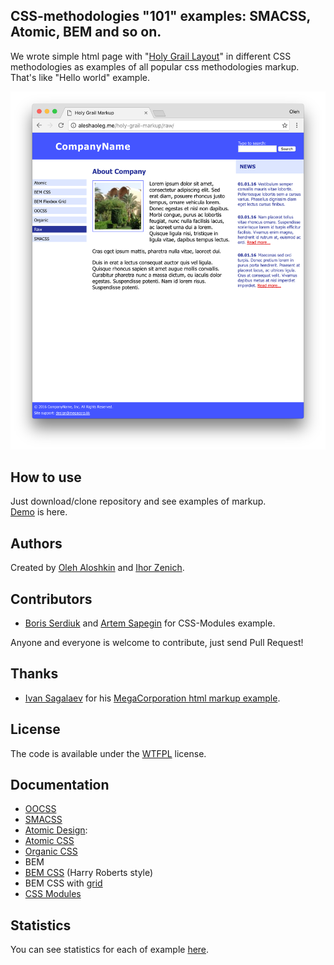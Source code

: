 ## CSS-methodologies "101" examples: SMACSS, Atomic, BEM and so on.

We wrote simple html page with "[Holy Grail Layout](https://en.wikipedia.org/wiki/Holy_Grail_(web_design))" in different CSS methodologies as examples of all popular css methodologies markup. That's like "Hello world" example.

<img src="https://github.com/AleshaOleg/holy-grail-markup/blob/master/pictures/preview.png?raw=true" width="960">

## How to use
Just download/clone repository and see examples of markup.  
[Demo](https://aleshaoleg.github.io/holy-grail-markup/raw) is here.

## Authors
Created by [Oleh Aloshkin](https://github.com/AleshaOleg) and [Ihor Zenich](https://github.com/IhorZenich).

## Contributors
* [Boris Serdiuk](https://github.com/just-boris) and [Artem Sapegin](https://github.com/sapegin) for CSS-Modules example.

Anyone and everyone is welcome to contribute, just send Pull Request!

## Thanks
* [Ivan Sagalaev](https://github.com/isagalaev) for his [MegaCorporation html markup example](http://softwaremaniacs.org/blog/2006/01/17/css-layout-example/).

## License
The code is available under the [WTFPL](http://www.wtfpl.net/) license.

## Documentation
- [OOCSS](https://www.smashingmagazine.com/2011/12/an-introduction-to-object-oriented-css-oocss/)
- [SMACSS](https://smacss.com)
- [Atomic Design](http://atomicdesign.bradfrost.com/chapter-2/):
 - [Atomic CSS](http://acss.io)
 - [Organic CSS](http://krasimir.github.io/organic-css/)
- BEM
 - [BEM CSS](http://csswizardry.com/2015/08/bemit-taking-the-bem-naming-convention-a-step-further/) (Harry Roberts style)
 - BEM CSS with [grid](https://github.com/vivid-web/flexbox-grid-sass)
- [CSS Modules](https://github.com/css-modules/css-modules)

## Statistics
You can see statistics for each of example [here](https://github.com/AleshaOleg/holy-grail-markup/blob/master/STATISTICS.md).
